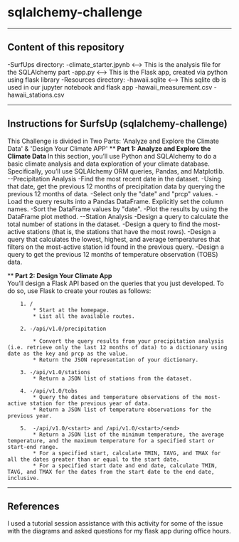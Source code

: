 # sqlalchemy-challenge
---------------------------------
Content of this repository
---------------------------------
-SurfUps directory:
    -climate_starter.jpynb <--> This is the analysis file for the SQLAlchemy part
    -app.py <--> This is the Flask app, created via python using flask library
    -Resources directory:
        -hawaii.sqlite <--> This sqlite db is used in our jupyter notebook and flask app
        -hawaii_measurement.csv
        -hawaii_stations.csv

-------------------------------------------------
Instructions for SurfsUp (sqlalchemy-challenge)
-------------------------------------------------
This Challenge is divided in Two Parts: 'Analyze and Explore the Climate Data' & 'Design Your Climate APP'
**<b> Part 1: Analyze and Explore the Climate Data </b>
    In this section, you’ll use Python and SQLAlchemy to do a basic climate analysis and data exploration of your climate database. Specifically, you’ll use SQLAlchemy ORM queries, Pandas, and Matplotlib.<br/>
    --Precipitation Analysis
        -Find the most recent date in the dataset.
        -Using that date, get the previous 12 months of precipitation data by querying the previous 12   months of data.
        -Select only the "date" and "prcp" values.
        -Load the query results into a Pandas DataFrame. Explicitly set the column names.
        -Sort the DataFrame values by "date".
        -Plot the results by using the DataFrame plot method.
    --Station Analysis
        -Design a query to calculate the total number of stations in the dataset.
        -Design a query to find the most-active stations (that is, the stations that have the most rows).
        -Design a query that calculates the lowest, highest, and average temperatures that filters on the most-active station id found in the previous query.
        -Design a query to get the previous 12 months of temperature observation (TOBS) data.

**<b> Part 2: Design Your Climate App </b><br/>
    You’ll design a Flask API based on the queries that you just developed. To do so, use Flask to create your routes as follows:
        
        1. /
            * Start at the homepage.
            * List all the available routes.

        2. -/api/v1.0/precipitation

            * Convert the query results from your precipitation analysis (i.e. retrieve only the last 12 months of data) to a dictionary using date as the key and prcp as the value.
            * Return the JSON representation of your dictionary.

        3. -/api/v1.0/stations
            * Return a JSON list of stations from the dataset.

        4. -/api/v1.0/tobs
            * Query the dates and temperature observations of the most-active station for the previous year of data.
            * Return a JSON list of temperature observations for the previous year.

        5.  -/api/v1.0/<start> and /api/v1.0/<start>/<end>
            * Return a JSON list of the minimum temperature, the average temperature, and the maximum temperature for a specified start or start-end range.
            * For a specified start, calculate TMIN, TAVG, and TMAX for all the dates greater than or equal to the start date.
            * For a specified start date and end date, calculate TMIN, TAVG, and TMAX for the dates from the start date to the end date, inclusive.

----------------------------------------
References
----------------------------------------
I used a tutorial session assistance with this activity for some of the issue with the diagrams and asked questions for my flask app during office hours.